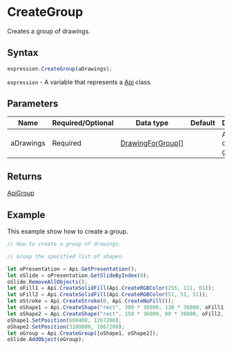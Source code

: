 # CreateGroup

Creates a group of drawings.

## Syntax

```javascript
expression.CreateGroup(aDrawings);
```

`expression` - A variable that represents a [Api](../Api.md) class.

## Parameters

| **Name** | **Required/Optional** | **Data type** | **Default** | **Description** |
| ------------- | ------------- | ------------- | ------------- | ------------- |
| aDrawings | Required | [DrawingForGroup](../../Enumeration/DrawingForGroup.md)[] |  | An array of drawings to group. |

## Returns

[ApiGroup](../../ApiGroup/ApiGroup.md)

## Example

This example show how to create a group.

```javascript editor-pptx
// How to create a group of drawings.

// Group the specified list of shapes.

let oPresentation = Api.GetPresentation();
let oSlide = oPresentation.GetSlideByIndex(0);
oSlide.RemoveAllObjects();
let oFill1 = Api.CreateSolidFill(Api.CreateRGBColor(255, 111, 61));
let oFill2 = Api.CreateSolidFill(Api.CreateRGBColor(51, 51, 51));
let oStroke = Api.CreateStroke(0, Api.CreateNoFill());
let oShape1 = Api.CreateShape("rect", 300 * 36000, 130 * 36000, oFill1, oStroke);
let oShape2 = Api.CreateShape("rect", 150 * 36000, 80 * 36000, oFill2, oStroke);
oShape1.SetPosition(608400, 1267200);
oShape2.SetPosition(3100000, 1867200);
let oGroup = Api.CreateGroup([oShape1, oShape2]);
oSlide.AddObject(oGroup);
```
